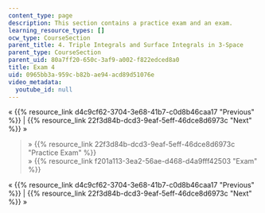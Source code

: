 ```yaml
---
content_type: page
description: This section contains a practice exam and an exam.
learning_resource_types: []
ocw_type: CourseSection
parent_title: 4. Triple Integrals and Surface Integrals in 3-Space
parent_type: CourseSection
parent_uid: 80a7ff20-650c-3af9-a002-f822edced8a0
title: Exam 4
uid: 0965bb3a-959c-b82b-ae94-acd89d51076e
video_metadata:
  youtube_id: null
---
```


« {{% resource_link d4c9cf62-3704-3e68-41b7-c0d8b46caa17 "Previous" %}} | {{% resource_link 22f3d84b-dcd3-9eaf-5eff-46dce8d6973c "Next" %}} »

> » {{% resource_link 22f3d84b-dcd3-9eaf-5eff-46dce8d6973c "Practice Exam" %}}  
> » {{% resource_link f201a113-3ea2-56ae-d468-d4a9fff42503 "Exam" %}}

« {{% resource_link d4c9cf62-3704-3e68-41b7-c0d8b46caa17 "Previous" %}} | {{% resource_link 22f3d84b-dcd3-9eaf-5eff-46dce8d6973c "Next" %}} »